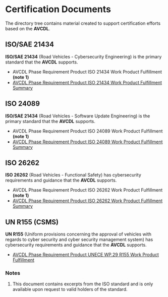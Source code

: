 # Certification Documents

The directory tree contains material created to support certification efforts based on the **AVCDL**.

## ISO/SAE 21434

**ISO/SAE 21434** (Road Vehicles - Cybersecurity Engineering) is the primary standard that the **AVCDL** supports.

* AVCDL Phase Requirement Product ISO 21434 Work Product Fulfillment **(note 1)**
* [AVCDL Phase Requirement Product ISO 21434 Work Product Fulfillment Summary](./AVCDL%20Phase%20Requirement%20Product%20ISO%2021434%20Work%20Product%20Fulfillment%20Summary.pdf)

## ISO 24089

**ISO/SAE 21434** (Road Vehicles - Software Update Engineering) is the primary standard that the **AVCDL** supports.

* AVCDL Phase Requirement Product ISO 24089 Work Product Fulfillment **(note 1)**
* [AVCDL Phase Requirement Product ISO 24089 Work Product Fulfillment Summary](./AVCDL%20Phase%20Requirement%20Product%20ISO%2024089%20Work%20Product%20Fulfillment%20Summary.pdf)

## ISO 26262

**ISO 26262** (Road Vehicles - Functional Safety) has cybersecurity requirements and guidance that the **AVCDL** supports.

* AVCDL Phase Requirement Product ISO 26262 Work Product Fulfillment **(note 1)**
* [AVCDL Phase Requirement Product ISO 26262 Work Product Fulfillment Summary](./AVCDL%20Phase%20Requirement%20Product%20ISO%2026262%20Work%20Product%20Fulfillment%20Summary.pdf)

## UN R155 (CSMS)

**UN R155** (Uniform provisions concerning the approval of vehicles with regards to cyber security and cyber security management system) has cybersecurity requirements and guidance that the **AVCDL** supports.

* [AVCDL Phase Requirement Product UNECE WP.29 R155 Work Product Fulfillment](./AVCDL%20Phase%20Requirement%20Product%20UNECE%20WP.29%20R155%20Work%20Product%20Fulfillment.pdf)

### Notes

1. This document contains excerpts from the ISO standard and is only available upon request to valid holders of the standard.
